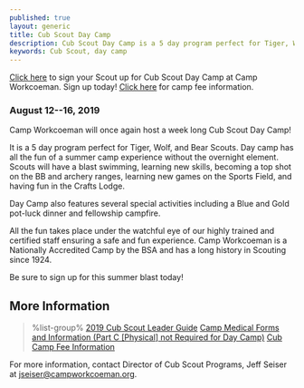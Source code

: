 ```yaml
---
published: true
layout: generic
title: Cub Scout Day Camp
description: Cub Scout Day Camp is a 5 day program perfect for Tiger, Wolf, and Bear Scouts. Day camp has all the fun of a summer camp experience without the overnight element.
keywords: Cub Scout, day camp
---
```


<div class="alert alert-info">
<a href="{{ site.url }}/cub-scouts/register/">Click here</a> to sign your Scout up for Cub Scout Day Camp at Camp Workcoeman. Sign up today! <a href="{{ site.url }}/cub-scouts/fees/">Click here</a> for camp fee information.
</div>

### August 12--16, 2019

Camp Workcoeman will once again host a week long Cub Scout Day Camp!

It is a 5 day program perfect for Tiger, Wolf, and Bear Scouts. Day camp has
all the fun of a summer camp experience without the overnight element. Scouts
will have a blast swimming, learning new skills, becoming a top shot on the BB
and archery ranges, learning new games on the Sports Field, and having fun in
the Crafts Lodge.

Day Camp also features several special activities including a Blue and Gold
pot-luck dinner and fellowship campfire.

All the fun takes place under the watchful eye of our highly trained and
certified staff ensuring a safe and fun experience. Camp Workcoeman is a
Nationally Accredited Camp by the BSA and has a long history in Scouting since
1924.

Be sure to sign up for this summer blast today!

## More Information

> %list-group%
> <a href="{{ site.url }}/pdf/2019/2019-cub-leader-guide.pdf" class="list-group-item">2019 Cub Scout Leader Guide</a>
> <a href="{{ site.url }}/summer-camp/forms/medical-form-info/" class="list-group-item">Camp Medical Forms and Information (Part C [Physical] not Required for Day Camp)</a>
> <a href="{{ site.url }}/cub-scouts/fees/" class="list-group-item">Cub Camp Fee Information</a>

For more information, contact Director of Cub Scout Programs, Jeff Seiser at
[jseiser@campworkcoeman.org](mailto:jseiser@campworkcoeman.org).
